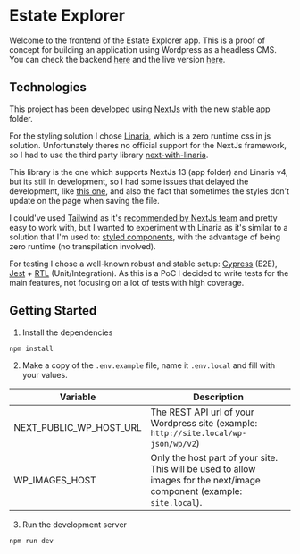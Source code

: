 # Estate Explorer

Welcome to the frontend of the Estate Explorer app. This is a proof of concept for building an application using Wordpress as a headless CMS. You can check the backend [here](https://github.com/luizeboli/estate-explorer-wp) and the live version [here](https://estate-explorer.felicio.dev).

## Technologies

This project has been developed using [NextJs](https://github.com/vercel/next.js/) with the new stable app folder.

For the styling solution I chose [Linaria](https://github.com/callstack/linaria), which is a zero runtime css in js solution. Unfortunately theres no official support for the NextJs framework, so I had to use the third party library [next-with-linaria](https://github.com/dlehmhus/next-with-linaria). 

This library is the one which supports NextJs 13 (app folder) and Linaria v4, but its still in development, so I had some issues that delayed the development, like [this one](https://github.com/dlehmhus/next-with-linaria/issues/17), and also the fact that sometimes the styles don't update on the page when saving the file.

I could've used [Tailwind](https://github.com/tailwindlabs/tailwindcss) as it's [recommended by NextJs team](https://nextjs.org/docs/pages/building-your-application/styling/tailwind-css) and pretty easy to work with, but I wanted to experiment with Linaria as it's similar to a solution that I'm used to: [styled components](https://github.com/styled-components/styled-components), with the advantage of being zero runtime (no transpilation involved).

For testing I chose a well-known robust and stable setup: [Cypress](https://cypress.io) (E2E), [Jest](https://jestjs.io) + [RTL](https://testing-library.com) (Unit/Integration). As this is a PoC I decided to write tests for the main features, not focusing on a lot of tests with high coverage.

## Getting Started

1. Install the dependencies
```sh
npm install
```
2. Make a copy of the `.env.example` file, name it `.env.local` and fill with your values.

| Variable                 | Description                          |
|--------------------------|--------------------------------------|
| NEXT_PUBLIC_WP_HOST_URL  | The REST API url of your Wordpress site (example: `http://site.local/wp-json/wp/v2`)|
| WP_IMAGES_HOST           | Only the host part of your site. This will be used to allow images for the next/image component (example: `site.local`).                                   |

3. Run the development server
```sh
npm run dev
```